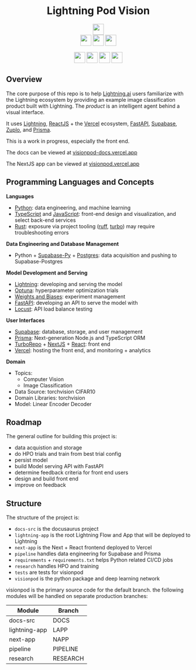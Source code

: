 <!-- # Copyright Justin R. Goheen.
#
# Licensed under the Apache License, Version 2.0 (the "License");
# you may not use this file except in compliance with the License.
# You may obtain a copy of the License at
#
#     http://www.apache.org/licenses/LICENSE-2.0
#
# Unless required by applicable law or agreed to in writing, software
# distributed under the License is distributed on an "AS IS" BASIS,
# WITHOUT WARRANTIES OR CONDITIONS OF ANY KIND, either express or implied.
# See the License for the specific language governing permissions and
# limitations under the License. -->

<div align="center">

# Lightning Pod Vision

<!-- <img src ="https://img.shields.io/badge/Python-000000.svg?style=for-the-badge&logo=Python&logoColor=white" height="29"/> <img src ="https://img.shields.io/badge/TypeScript-000000.svg?style=for-the-badge&logo=TypeScript&logoColor=white" height="29"/> -->

<img src ="https://img.shields.io/badge/Lightning-792DE4?style=for-the-badge&logo=pytorch-lightning&logoColor=white" height="30"/>
<br>

<img src ="https://img.shields.io/badge/FastAPI-000000.svg?style=for-the-badge&logo=FastAPI&logoColor=white" height="30"/>
<img src ="https://img.shields.io/badge/W&B-000000.svg?style=for-the-badge&logo=weightsandbiases&logoColor=white" height="30"/>
<img src ="https://img.shields.io/badge/Optuna-000000.svg?style=for-the-badge&logo=target&logoColor=white" height="30"/>

<img src ="https://img.shields.io/badge/Next.js-000000.svg?style=for-the-badge&logo=nextdotjs&logoColor=white" height="30"/> <img src ="https://img.shields.io/badge/Vercel-000000?style=for-the-badge&logo=vercel&logoColor=white" height="30"/> <img src ="https://img.shields.io/badge/Supabase-000000?style=for-the-badge&logo=supabase&logoColor=white" height="30"/> <img src ="https://img.shields.io/badge/Prisma-000000?style=for-the-badge&logo=prisma&logoColor=white" height="30"/>

<!-- [![codecov](https://codecov.io/gh/JustinGoheen/lightning-pod-example/branch/main/graph/badge.svg)](https://codecov.io/gh/JustinGoheen/lightning-pod-example)
![CircleCI](https://circleci.com/gh/JustinGoheen/lightning-pod-example.svg?style=shield) -->

</div>

## Overview

The core purpose of this repo is to help [Lightning.ai](https://lightning.ai) users familiarize with the Lightning ecosystem by providing an example image classification product built with Lightning. The _product_ is an intelligent agent behind a visual interface.

It uses [Lightning](https://lightning.ai), [ReactJS](https://reactjs.org) + the [Vercel](https://vercel.com) ecosystem, [FastAPI](https://fastapi.tiangolo.com), [Supabase](https://supabase.com), [Zuplo](https://zuplo.com), and [Prisma](https://www.prisma.io).

This is a work in progress, especially the front end.

The docs can be viewed at [visionpod-docs.vercel.app](https://visionpod-docs.vercel.app/)

The NextJS app can be viewed at [visionpod.vercel.app](https://visionpod.vercel.app/)

## Programming Languages and Concepts

**Languages**

- [Python](https://www.python.org): data engineering, and machine learning
- [TypeScript](https://www.typescriptlang.org) and [JavaScript](https://developer.mozilla.org/en-US/docs/Web/JavaScript): front-end design and visualization, and select back-end services
- [Rust](https://www.rust-lang.org): exposure via project tooling ([ruff](https://beta.ruff.rs/docs/), [turbo](https://turbo.build)) may require troubleshooting errors

**Data Engineering and Database Management**

- Python + [Supabase-Py](https://supabase.com/docs/reference/python/initializing) + [Postgres](https://supabase.com/docs/guides/database/overview): data acquisition and pushing to Supabase-Postgres

**Model Development and Serving**

- [Lightning](Lightning.ai): developing and serving the model
- [Optuna](https://optuna.readthedocs.io/en/stable/): hyperparameter optimization trials
- [Weights and Biases](https://wandb.ai/site): experiment management
- [FastAPI](https://fastapi.tiangolo.com): developing an API to serve the model with
- [Locust](https://github.com/locustio/locust): API load balance testing

**User Interfaces**

- [Supabase](https://supabase.com): database, storage, and user management
- [Prisma](https://www.prisma.io): Next-generation Node.js and TypeScript ORM
- [TurboRepo](https://turbo.build) + [NextJS](https://nextjs.org) + [React](https://reactjs.org): front end
- [Vercel](https://vercel.com): hosting the front end, and monitoring + analytics

**Domain**

- Topics:
  - Computer Vision
  - Image Classification
- Data Source: torchvision CIFAR10
- Domain Libraries: torchvision
- Model: Linear Encoder Decoder

## Roadmap

The general outline for building this project is:

- data acquistion and storage
- do HPO trials and train from best trial config
- persist model
- build Model serving API with FastAPI
- determine feedback criteria for front end users
- design and build front end
- improve on feedback

## Structure

The structure of the project is:

- `docs-src` is the docusaurus project
- `lightning-app` is the root Lightning Flow and App that will be deployed to Lightning
- `next-app` is the Next + React frontend deployed to Vercel
- `pipeline` handles data engineering for Supabase and Prisma
- `requirements` + `requirements.txt` helps Python related CI/CD jobs
- `research` handles HPO and training
- `tests` are tests for visionpod
- `visionpod` is the python package and deep learning network

visionpod is the primary source code for the default branch. the following modules will be handled on separate production branches:

| Module        | Branch   |
| ------------- | -------- |
| docs-src      | DOCS     |
| lightning-app | LAPP     |
| next-app      | NAPP     |
| pipeline      | PIPELINE |
| research      | RESEARCH |

<!-- ## Setup

You must have Python and NPM installed.

To setup a virtual development environment, in terminal, do:

```sh
python3 -m venv .venv/
source .venv/bin/activate
pip install -e ".[full]"
pre-commit install
deactivate
cd pod_ui
yarn install
cd ..
``` -->
